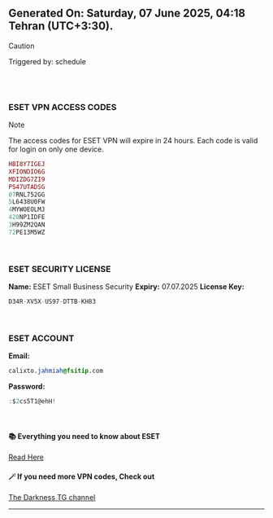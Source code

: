 ## Generated On: Saturday, 07 June 2025, 04:18 Tehran (UTC+3:30).

> [!CAUTION]
> Triggered by: schedule

<br><br>

### ESET VPN ACCESS CODES

> [!NOTE]
> The access codes for ESET VPN will expire in 24 hours.
> Each code is valid for login on only one device.

```ruby
HBI8Y7IGEJ
XFIONDIO6G
MDIZDG7ZI9
PS47UTADSG
07RNL752GG
5L6438U0FW
4MYWOEOLMJ
420NP1IDFE
3H99ZM2QAN
72PE13M5WZ
```

<br>

### ESET SECURITY LICENSE

**Name:** ESET Small Business Security
**Expiry:** 07.07.2025
**License Key:**

```POV-Ray SDL
D34R-XV5X-US97-DTTB-KH83
```

<br>

### ESET ACCOUNT

**Email:**

```CSS
calixto.jahmiah@fsitip.com
```

**Password:**

```POV-Ray SDL
:$2cs5T1@ehH!
```

<br>

#### 📚 Everything you need to know about ESET

[Read Here](https://t.me/F_NiREvil/2113)

#### 🪄 If you need more VPN codes, Check out

[The Darkness TG channel](https://t.me/Eset_key_trial)

---

<br><br>

